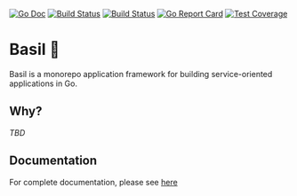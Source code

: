 [![Go Doc][godoc-image]][godoc-url]
[![Build Status][codeql-image]][codeql-url]
[![Build Status][workflow-image]][workflow-url]
[![Go Report Card][goreport-image]][goreport-url]
[![Test Coverage][codecov-image]][codecov-url]

# Basil 🌿

Basil is a monorepo application framework for building service-oriented applications in Go.

## Why?

_TBD_

## Documentation

For complete documentation, please see [here](./docs/index.md)


[godoc-url]: https://pkg.go.dev/github.com/gardenbed/basil
[godoc-image]: https://pkg.go.dev/badge/github.com/gardenbed/basil
[codeql-url]: https://github.com/gardenbed/basil-templates/actions/workflows/github-code-scanning/codeql
[codeql-image]: https://github.com/gardenbed/basil-templates/workflows/CodeQL/badge.svg
[workflow-url]: https://github.com/gardenbed/basil/actions
[workflow-image]: https://github.com/gardenbed/basil/workflows/Go/badge.svg
[goreport-url]: https://goreportcard.com/report/github.com/gardenbed/basil
[goreport-image]: https://goreportcard.com/badge/github.com/gardenbed/basil
[codecov-url]: https://codecov.io/gh/gardenbed/basil
[codecov-image]: https://codecov.io/gh/gardenbed/basil/branch/main/graph/badge.svg
